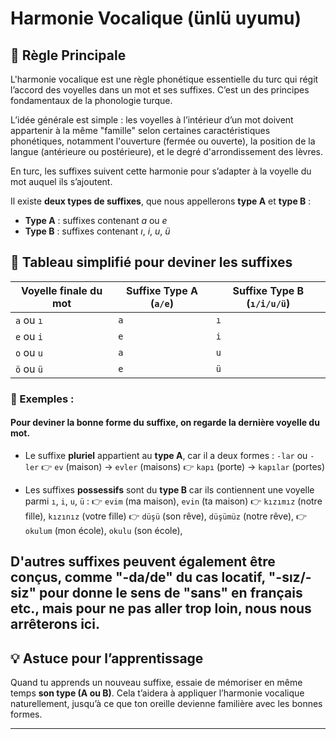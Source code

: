 # Harmonie Vocalique (ünlü uyumu)

## 🧠 Règle Principale

L'harmonie vocalique est une règle phonétique essentielle du turc qui régit l’accord des voyelles dans un mot et ses suffixes. C’est un des principes fondamentaux de la phonologie turque.

L’idée générale est simple : les voyelles à l’intérieur d’un mot doivent appartenir à la même "famille" selon certaines caractéristiques phonétiques, notamment l'ouverture (fermée ou ouverte), la position de la langue (antérieure ou postérieure), et le degré d'arrondissement des lèvres.

En turc, les suffixes suivent cette harmonie pour s’adapter à la voyelle du mot auquel ils s’ajoutent.

Il existe **deux types de suffixes**, que nous appellerons **type A** et **type B** :

* **Type A** : suffixes contenant *a* ou *e*
* **Type B** : suffixes contenant *ı*, *i*, *u*, *ü*

## 📒 Tableau simplifié pour deviner les suffixes

| Voyelle finale du mot | Suffixe Type A (`a/e`) | Suffixe Type B (`ı/i/u/ü`) |
| --------------------- | ---------------------- | -------------------------- |
| `a` ou `ı`            | `a`                    | `ı`                        |
| `e` ou `i`            | `e`                    | `i`                        |
| `o` ou `u`            | `a`                    | `u`                        |
| `ö` ou `ü`            | `e`                    | `ü`                        |

### 📌 Exemples :

#### Pour deviner la bonne forme du suffixe, on regarde la dernière voyelle du mot.

* Le suffixe **pluriel** appartient au **type A**, car il a deux formes : `-lar` ou `-ler`
  👉 `ev` (maison) → `evler` (maisons)
  👉 `kapı` (porte) → `kapılar` (portes)

* Les suffixes **possessifs** sont du **type B** car ils contiennent une voyelle parmi `ı`, `i`, `u`, `ü` :
  👉 `evim` (ma maison), `evin` (ta maison)
  👉 `kızımız` (notre fille), `kızınız` (votre fille)
  👉 `düşü` (son rêve), `düşümüz` (notre rêve),
  👉 `okulum` (mon école), `okulu` (son école), 

D'autres suffixes peuvent également être conçus, comme "-da/de" du cas locatif, "-sız/-siz" pour donne le sens de "sans" en français etc., mais pour ne pas aller trop loin, nous nous arrêterons ici.
---

## 💡 Astuce pour l’apprentissage

Quand tu apprends un nouveau suffixe, essaie de mémoriser en même temps **son type (A ou B)**. Cela t’aidera à appliquer l’harmonie vocalique naturellement, jusqu’à ce que ton oreille devienne familière avec les bonnes formes.

---
